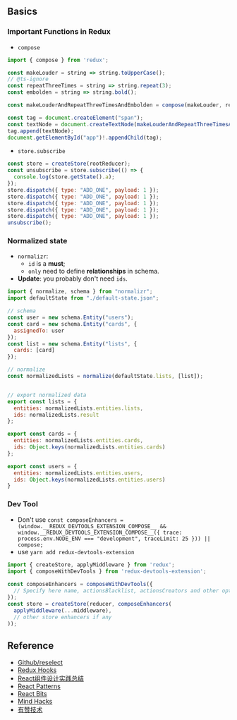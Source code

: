 ## Basics
### Important Functions in Redux
- `compose`
```javascript
import { compose } from 'redux';

const makeLouder = string => string.toUpperCase();
// @ts-ignore
const repeatThreeTimes = string => string.repeat(3);
const embolden = string => string.bold();

const makeLouderAndRepeatThreeTimesAndEmbolden = compose(makeLouder, repeatThreeTimes, embolden);

const tag = document.createElement("span");
const textNode = document.createTextNode(makeLouderAndRepeatThreeTimesAndEmbolden('b'));
tag.append(textNode);
document.getElementById("app")!.appendChild(tag);
```
- `store.subscribe`
```javascript
const store = createStore(rootReducer);
const unsubscribe = store.subscribe(() => {
  console.log(store.getState().a);
});
store.dispatch({ type: "ADD_ONE", payload: 1 });
store.dispatch({ type: "ADD_ONE", payload: 1 });
store.dispatch({ type: "ADD_ONE", payload: 1 });
store.dispatch({ type: "ADD_ONE", payload: 1 });
store.dispatch({ type: "ADD_ONE", payload: 1 });
unsubscribe();
```

### Normalized state
- `normalizr`: 
  - `id` is a **must**; 
  - `only` need to define **relationships** in schema.
- **Update**: you probably don't need `ids`.
```javascript
import { normalize, schema } from "normalizr";
import defaultState from "./default-state.json";

// schema
const user = new schema.Entity("users");
const card = new schema.Entity("cards", {
  assignedTo: user
});
const list = new schema.Entity("lists", {
  cards: [card]
});

// normalize
const normalizedLists = normalize(defaultState.lists, [list]);


// export normalized data
export const lists = {
  entities: normalizedLists.entities.lists,
  ids: normalizedLists.result
};

export const cards = {
  entities: normalizedLists.entities.cards,
  ids: Object.keys(normalizedLists.entities.cards)
};

export const users = {
  entities: normalizedLists.entities.users,
  ids: Object.keys(normalizedLists.entities.users)
}
```

### Dev Tool
- Don't use `const composeEnhancers =
  (window.__REDUX_DEVTOOLS_EXTENSION_COMPOSE__ &&
    window.__REDUX_DEVTOOLS_EXTENSION_COMPOSE__({ trace: process.env.NODE_ENV === "development", traceLimit: 25 })) ||
  compose;`
- use `yarn add redux-devtools-extension`
```javascript
import { createStore, applyMiddleware } from 'redux';
import { composeWithDevTools } from 'redux-devtools-extension';
 
const composeEnhancers = composeWithDevTools({
  // Specify here name, actionsBlacklist, actionsCreators and other options
});
const store = createStore(reducer, composeEnhancers(
  applyMiddleware(...middleware),
  // other store enhancers if any
));
```

## Reference
- [Github/reselect](https://github.com/reduxjs/reselect#reselect)
- [Redux Hooks](https://react-redux.js.org/next/api/hooks#hooks)
- [React组件设计实践总结](https://bobi.ink/2019/05/10/react-component-design-01/)
- [React Patterns](https://reactpatterns.cn/)
- [React Bits](https://vasanthk.gitbooks.io/react-bits/)
- [Mind Hacks](http://mindhacks.cn/)
- [有赞技术](https://tech.youzan.com/tag/team-introduction/)
